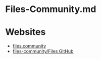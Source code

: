 # Files-Community.md

# Websites

* [files.community](https://files.community/)
* [files-community/Files GitHub](https://github.com/files-community/files)
